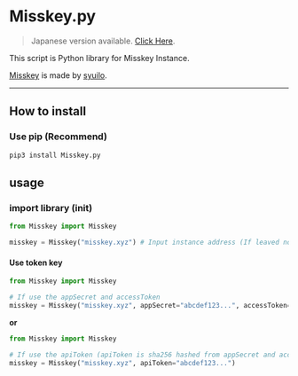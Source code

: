 # Misskey.py

> Japanese version available. [Click Here](README-JP.md).

This script is Python library for Misskey Instance.

[Misskey](https://github.com/syuilo/misskey) is made by [syuilo](https://github.com/syuilo).

---

## How to install

### Use pip (Recommend)
```bash
pip3 install Misskey.py
```

## usage

### import library (init)
```python
from Misskey import Misskey

misskey = Misskey("misskey.xyz") # Input instance address (If leaved no attribute, it sets "misskey.xyz")
```

#### Use token key
```python
from Misskey import Misskey

# If use the appSecret and accessToken
misskey = Misskey("misskey.xyz", appSecret="abcdef123...", accessToken="abcdef123...")
```

**or**

```python
from Misskey import Misskey

# If use the apiToken (apiToken is sha256 hashed from appSecret and accessToken)
misskey = Misskey("misskey.xyz", apiToken="abcdef123...")
```